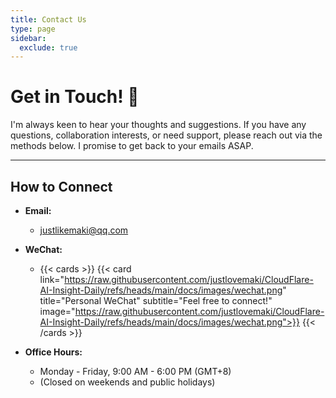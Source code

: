 ```yaml
---
title: Contact Us
type: page
sidebar:
  exclude: true
---
```

# Get in Touch! 👋

I'm always keen to hear your thoughts and suggestions. If you have any questions, collaboration interests, or need support, please reach out via the methods below. I promise to get back to your emails ASAP.

---

## **How to Connect**

*   **Email:**
    *   [justlikemaki@qq.com](mailto:justlikemaki@qq.com)

*   **WeChat:**
    *   {{< cards >}}
        {{< card link="https://raw.githubusercontent.com/justlovemaki/CloudFlare-AI-Insight-Daily/refs/heads/main/docs/images/wechat.png" title="Personal WeChat" subtitle="Feel free to connect!" image="https://raw.githubusercontent.com/justlovemaki/CloudFlare-AI-Insight-Daily/refs/heads/main/docs/images/wechat.png">}}
        {{< /cards >}}

*   **Office Hours:**
    *   Monday - Friday, 9:00 AM - 6:00 PM (GMT+8)
    *   (Closed on weekends and public holidays)